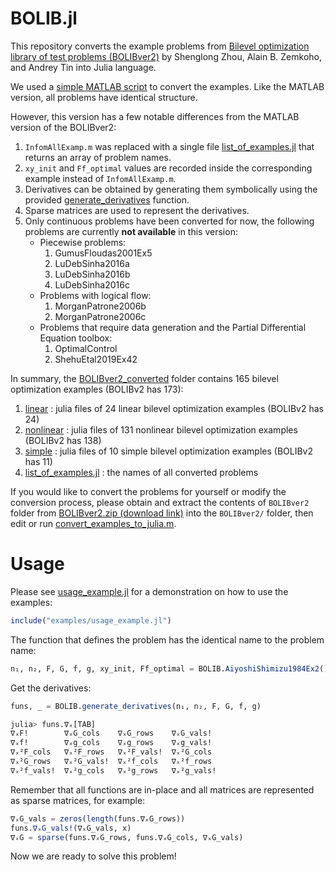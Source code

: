 # BOLIB.jl

This repository converts the example problems from [Bilevel optimization library of test problems (BOLIBver2)](https://biopt.github.io/bolib/) by Shenglong Zhou, Alain B. Zemkoho, and Andrey Tin into Julia language.

We used a [simple MATLAB script](src/convert_examples_to_julia.m) to convert the examples. Like the MATLAB version, all problems have identical structure. 

However, this version has a few notable differences from the MATLAB version of the BOLIBver2: 
1. ```InfomAllExamp.m``` was replaced with a single file [list_of_examples.jl](src/BOLIBver2_converted/list_of_examples.jl) that returns an array of problem names.
2. ```xy_init``` and ```Ff_optimal``` values are recorded inside the corresponding example instead of ```InfomAllExamp.m```.
3. Derivatives can be obtained by generating them symbolically using the provided [generate_derivatives](src/generate_derivatives.jl) function.
4. Sparse matrices are used to represent the derivatives.
5. Only continuous problems have been converted for now, the following problems are currently **not available** in this version:
	- Piecewise problems: 
		1. GumusFloudas2001Ex5
		2. LuDebSinha2016a
		3. LuDebSinha2016b
		4. LuDebSinha2016c
	- Problems with logical flow: 
		1. MorganPatrone2006b
		2. MorganPatrone2006c
	- Problems that require data generation and the Partial Differential Equation toolbox: 
		1. OptimalControl
		2. ShehuEtal2019Ex42

In summary, the [BOLIBver2_converted](src/BOLIBver2_converted/) folder contains 165 bilevel optimization examples (BOLIBv2 has 173):
1. [linear](src/BOLIBver2_converted/linear/) : julia files of 24 linear bilevel optimization examples (BOLIBv2 has 24) 
2. [nonlinear](src/BOLIBver2_converted/nonlinear/) : julia files of 131 nonlinear bilevel optimization examples (BOLIBv2 has 138) 
3. [simple](src/BOLIBver2_converted/simple) : julia files of 10 simple bilevel optimization examples (BOLIBv2 has 11) 
4. [list_of_examples.jl](src/BOLIBver2_converted/list_of_examples.jl) : the names of all converted problems

If you would like to convert the problems for yourself or modify the conversion process, please obtain and extract the contents of ```BOLIBver2``` folder from [BOLIBver2.zip (download link)](https://biopt.github.io/files/BOLIBver2.zip) into the ```BOLIBver2/``` folder, then edit or run [convert_examples_to_julia.m](src/convert_examples_to_julia.m).

# Usage
Please see [usage_example.jl](usage_example.jl) for a demonstration on how to use the examples:
```julia
include("examples/usage_example.jl")
```

The function that defines the problem has the identical name to the problem name:
```julia
n₁, n₂, F, G, f, g, xy_init, Ff_optimal = BOLIB.AiyoshiShimizu1984Ex2()
```
Get the derivatives:
```julia
funs, _ = BOLIB.generate_derivatives(n₁, n₂, F, G, f, g)

julia> funs.∇ₓ[TAB]
∇ₓF!        ∇ₓG_cols    ∇ₓG_rows    ∇ₓG_vals!
∇ₓf!        ∇ₓg_cols    ∇ₓg_rows    ∇ₓg_vals!
∇ₓ²F_cols   ∇ₓ²F_rows   ∇ₓ²F_vals!  ∇ₓ²G_cols
∇ₓ²G_rows   ∇ₓ²G_vals!  ∇ₓ²f_cols   ∇ₓ²f_rows
∇ₓ²f_vals!  ∇ₓ²g_cols   ∇ₓ²g_rows   ∇ₓ²g_vals!
```
Remember that all functions are in-place and all matrices are represented as sparse matrices, for example:
```julia
∇ₓG_vals = zeros(length(funs.∇ₓG_rows))
funs.∇ₓG_vals!(∇ₓG_vals, x)
∇ₓG = sparse(funs.∇ₓG_rows, funs.∇ₓG_cols, ∇ₓG_vals)
```

Now we are ready to solve this problem!
